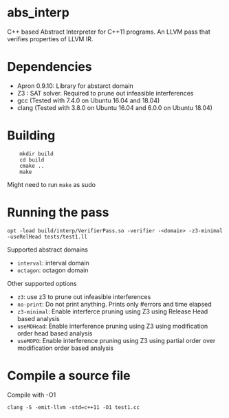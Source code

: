 # abs_interp
C++ based Abstract Interpreter for C++11 programs. An LLVM pass that verifies properties of LLVM IR.

# Dependencies
- Apron 0.9.10: Library for abstarct domain
- Z3 : SAT solver. Required to prune out infeasible interferences
- gcc (Tested with 7.4.0 on Ubuntu 16.04 and 18.04)
- clang (Tested with 3.8.0 on Ubuntu 16.04 and 6.0.0 on Ubuntu 18.04)

# Building
```
    mkdir build
    cd build
    cmake ..
    make
```
Might need to run ```make``` as sudo

# Running the pass
```
opt -load build/interp/VerifierPass.so -verifier -<domain> -z3-minimal -useRelHead tests/test1.ll
```
Supported abstract domains
- ```interval```: interval domain
- ```octagon```: octagon domain

Other supported options
- ```z3```: use z3 to prune out infeasible interferences
- ```no-print```: Do not print anything. Prints only #errors and time elapsed
- ```z3-minimal```: Enable interferce pruning using Z3 using Release Head based analysis
- ```useMOHead```: Enable interference pruning using Z3 using modification order head based analysis
- ```useMOPO```: Enable interference pruning using Z3 using partial order over modification order based analysis


# Compile a source file
Compile with -O1
```
clang -S -emit-llvm -std=c++11 -O1 test1.cc
```

